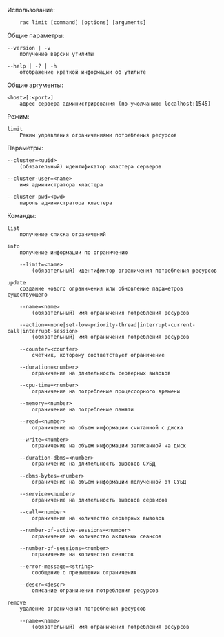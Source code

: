 Использование:

        rac limit [command] [options] [arguments]

Общие параметры:

    --version | -v
        получение версии утилиты

    --help | -? | -h
        отображение краткой информации об утилите

Общие аргументы:

    <host>[:<port>]
        адрес сервера администрирования (по-умолчанию: localhost:1545)

Режим:

    limit
        Режим управления ограничениями потребления ресурсов

Параметры:

    --cluster=<uuid>
        (обязательный) идентификатор кластера серверов

    --cluster-user=<name>
        имя администратора кластера

    --cluster-pwd=<pwd>
        пароль администратора кластера

Команды:

    list
        получение списка ограничений

    info
        получение информации по ограничению

        --limit=<name>
            (обязательный) идентификтор ограничения потребления ресурсов

    update
        создание нового ограничения или обновление параметров существующего

        --name=<name>
            (обязательный) имя ограничения потребления ресурсов

        --action=<none|set-low-priority-thread|interrupt-current-call|interrupt-session>
            (обязательный) имя ограничения потребления ресурсов

        --counter=<counter>
            счетчик, которому соответствует ограничение

        --duration=<number>
            ограничение на длительность серверных вызовов

        --cpu-time=<number>
            ограничение на потребление процессорного времени

        --memory=<number>
            ограничение на потребление памяти

        --read=<number>
            ограничение на объем информации считанной с диска

        --write=<number>
            ограничение на объем информации записанной на диск

        --duration-dbms=<number>
            ограничение на длительность вызовов СУБД

        --dbms-bytes=<number>
            ограничение на объем информации полученной от СУБД

        --service=<number>
            ограничение на длительность вызовов сервисов

        --call=<number>
            ограничение на количество серверных вызовов

        --number-of-active-sessions=<number>
            ограничение на количество активных сеансов

        --number-of-sessions=<number>
            ограничение на количество сеансов

        --error-message=<string>
            сообщение о превышении ограничения

        --descr=<descr>
            описание ограничения потребления ресурсов

    remove
        удаление ограничения потребления ресурсов

        --name=<name>
            (обязательный) имя ограничения потребления ресурсов
